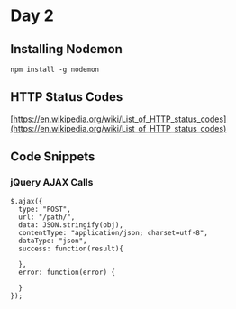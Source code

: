 # Day 2

## Installing Nodemon

```
npm install -g nodemon
```

## HTTP Status Codes

[https://en.wikipedia.org/wiki/List_of_HTTP_status_codes](https://en.wikipedia.org/wiki/List_of_HTTP_status_codes)

## Code Snippets

### jQuery AJAX Calls

```
$.ajax({
  type: "POST",
  url: "/path/",
  data: JSON.stringify(obj),
  contentType: "application/json; charset=utf-8",
  dataType: "json",
  success: function(result){
    
  },
  error: function(error) {
    
  }
});
```
